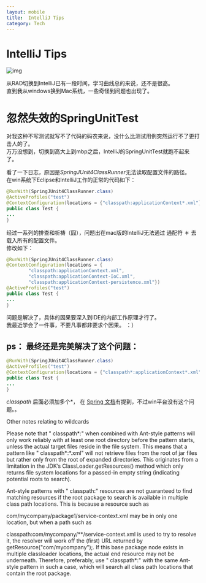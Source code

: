 ```yaml
---
layout: mobile
title:  IntelliJ Tips
category: Tech
---
```


IntelliJ Tips
=====================
![img](/img/2015/IntelliJTips1.png)

从RAD切换到IntelliJ已有一段时间，学习曲线总的来说，还不是很高。  
直到我从windows换到Mac系统，一些奇怪到问题也出现了。  

# 忽然失效的SpringUnitTest
对我这种不写测试就写不了代码的码农来说，没什么比测试用例突然运行不了更打击人的了。  
万万没想到，切换到高大上到mbp之后，IntelliJ的SpringUnitTest就跑不起来了。  

看了一下日志，原因是*SpringJUnit4ClassRunner*无法读取配置文件的路径。  
在win系统下Eclipse和IntelliJ工作的正常的代码如下：  

```java
@RunWith(SpringJUnit4ClassRunner.class)
@ActiveProfiles("test")
@ContextConfiguration(locations = {"classpath:applicationContext*.xml"})
public class Test {
...
}
```

经过一系列的排查和祈祷（囧），问题出在mac版的IntelliJ无法通过 通配符 ＊ 去载入所有的配置文件。  
修改如下：  

```java
@RunWith(SpringJUnit4ClassRunner.class)
@ContextConfiguration(locations = {
        "classpath:applicationContext.xml",
        "classpath:applicationContext-IoC.xml",
        "classpath:applicationContext-persistence.xml"})
@ActiveProfiles("test")
public class Test {
...
}
```

问题是解决了，具体的因果要深入到IDE的内部工作原理才行了。  
我最近学会了一件事，不要凡事都非要求个因果。 ：）   

## ps： 最终还是完美解决了这个问题：

```java
@RunWith(SpringJUnit4ClassRunner.class)
@ActiveProfiles("test")
@ContextConfiguration(locations = {"classpath*:applicationContext*.xml"})
public class Test {
...
}
```

*classpath* 后面必须加多个*， 在
[Spring 文档](http://docs.spring.io/spring/docs/4.0.1.RELEASE/spring-framework-reference/htmlsingle/#resources-wildcards-in-path-other-stuff)有提到，不过win平台没有这个问题。。

Other notes relating to wildcards

Please note that " classpath*:" when combined with Ant-style patterns will only work reliably with at least one root directory before the pattern starts, unless the actual target files reside in the file system. This means that a pattern like " classpath*:*.xml" will not retrieve files from the root of jar files but rather only from the root of expanded directories. This originates from a limitation in the JDK’s ClassLoader.getResources() method which only returns file system locations for a passed-in empty string (indicating potential roots to search).

Ant-style patterns with " classpath:" resources are not guaranteed to find matching resources if the root package to search is available in multiple class path locations. This is because a resource such as

com/mycompany/package1/service-context.xml
may be in only one location, but when a path such as

classpath:com/mycompany/**/service-context.xml
is used to try to resolve it, the resolver will work off the (first) URL returned by getResource("com/mycompany");. If this base package node exists in multiple classloader locations, the actual end resource may not be underneath. Therefore, preferably, use " classpath*:" with the same Ant-style pattern in such a case, which will search all class path locations that contain the root package.
